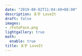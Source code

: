 ```yaml
---
date: "2019-08-02T11:04:49+08:00"
description: 关于 LoveIt
draft: false
images:
- /FotoFace.png
lightgallery: true
math:
  enable: true
title: 关于 LoveIt
---
```



